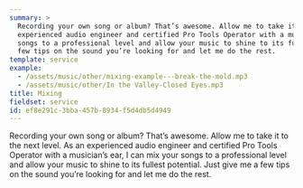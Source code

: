 ```yaml
---
summary: >
  Recording your own song or album? That’s awesome. Allow me to take it to the next level. As an
  experienced audio engineer and certified Pro Tools Operator with a musician’s ear, I can mix your
  songs to a professional level and allow your music to shine to its fullest potential. Just give me a
  few tips on the sound you’re looking for and let me do the rest.
template: service
example:
  - /assets/music/other/mixing-example---break-the-mold.mp3
  - /assets/music/other/In the Valley-Closed Eyes.mp3
title: Mixing
fieldset: service
id: ef8e291c-3bba-457b-8934-f5d4db5d4949
---
```

Recording your own song or album? That’s awesome. Allow me to take it to the next level. As an experienced audio engineer and certified Pro Tools Operator with a musician’s ear, I can mix your songs to a professional level and allow your music to shine to its fullest potential. Just give me a few tips on the sound you’re looking for and let me do the rest.
